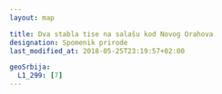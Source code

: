 ```yaml
---
layout: map

title: Dva stabla tise na salašu kod Novog Orahova
designation: Spomenik prirode
last_modified_at: 2018-05-25T23:19:57+02:00

geoSrbija:
  L1_299: [7]
---
```

